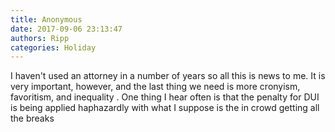 ```yaml
---
title: Anonymous
date: 2017-09-06 23:13:47
authors: Ripp
categories: Holiday
---
```


 I haven't used an attorney in a number of years so all this is news to me. It is very important, however, and the last thing we need is more cronyism, favoritism, and inequality . One thing I hear often is that the penalty for DUI is being applied haphazardly
with what I suppose is the in crowd getting all the breaks